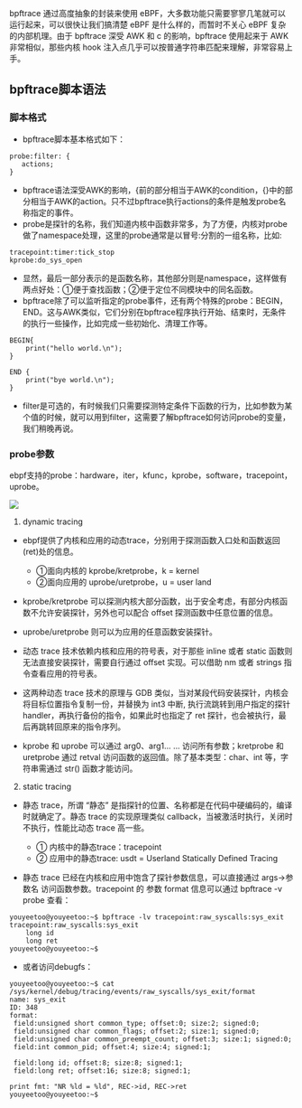 bpftrace 通过高度抽象的封装来使用 eBPF，大多数功能只需要寥寥几笔就可以运行起来，可以很快让我们搞清楚 eBPF 是什么样的，而暂时不关心 eBPF 复杂的内部机理。由于 bpftrace 深受 AWK 和 c 的影响，bpftrace 使用起来于 AWK 非常相似，那些内核 hook 注入点几乎可以按普通字符串匹配来理解，非常容易上手。

## bpftrace脚本语法

### 脚本格式

-   bpftrace脚本基本格式如下：

```
probe:filter: {
   actions;
}
```

-   bpftrace语法深受AWK的影响，{前的部分相当于AWK的condition，{}中的部分相当于AWK的action。只不过bpftrace执行actions的条件是触发probe名称指定的事件。
-   probe是探针的名称，我们知道内核中函数非常多，为了方便，内核对probe做了namespace处理，这里的probe通常是以冒号:分割的一组名称，比如:

```
tracepoint:timer:tick_stop
kprobe:do_sys_open
```

-   显然，最后一部分表示的是函数名称，其他部分则是namespace，这样做有两点好处：①便于查找函数；②便于定位不同模块中的同名函数。
-   bpftrace除了可以监听指定的probe事件，还有两个特殊的probe：BEGIN，END。这与AWK类似，它们分别在bpftrace程序执行开始、结束时，无条件的执行一些操作，比如完成一些初始化、清理工作等。

```
BEGIN{
    print("hello world.\n");
}

END {
    print("bye world.\n");
}
```

-   filter是可选的，有时候我们只需要探测特定条件下函数的行为，比如参数为某个值的时候，就可以用到filter，这需要了解bpftrace如何访问probe的变量，我们稍晚再说。



### probe参数

ebpf支持的probe：hardware，iter，kfunc，kprobe，software，tracepoint，uprobe。

![](https://developer.qcloudimg.com/http-save/yehe-3094129/1b82be2f4da064c7b62eeb3c619a5ae2.png)

1.  dynamic tracing

-   ebpf提供了内核和应用的动态trace，分别用于探测函数入口处和函数返回(ret)处的信息。
    -   ①面向内核的 kprobe/kretprobe，k = kernel
    -   ②面向应用的 uprobe/uretprobe，u = user land

-   kprobe/kretprobe 可以探测内核大部分函数，出于安全考虑，有部分内核函数不允许安装探针，另外也可以配合 offset 探测函数中任意位置的信息。
-   uprobe/uretprobe 则可以为应用的任意函数安装探针。
-   动态 trace 技术依赖内核和应用的符号表，对于那些 inline 或者 static 函数则无法直接安装探针，需要自行通过 offset 实现。可以借助 nm 或者 strings 指令查看应用的符号表。
-   这两种动态 trace 技术的原理与 GDB 类似，当对某段代码安装探针，内核会将目标位置指令复制一份，并替换为 int3 中断, 执行流跳转到用户指定的探针 handler，再执行备份的指令，如果此时也指定了 ret 探针，也会被执行，最后再跳转回原来的指令序列。
-   kprobe 和 uprobe 可以通过 arg0、arg1... ... 访问所有参数；kretprobe 和 uretprobe 通过 retval 访问函数的返回值。除了基本类型：char、int 等，字符串需通过 str() 函数才能访问。

2.  static tracing

-   静态 trace，所谓 “静态” 是指探针的位置、名称都是在代码中硬编码的，编译时就确定了。静态 trace 的实现原理类似 callback，当被激活时执行，关闭时不执行，性能比动态 trace 高一些。
    -   ① 内核中的静态trace：tracepoint
    -   ② 应用中的静态trace: usdt = Userland Statically Defined Tracing

-   静态 trace 已经在内核和应用中饱含了探针参数信息，可以直接通过 args->参数名 访问函数参数。tracepoint 的 参数 format 信息可以通过 bpftrace -v probe 查看：

```
youyeetoo@youyeetoo:~$ bpftrace -lv tracepoint:raw_syscalls:sys_exit
tracepoint:raw_syscalls:sys_exit
    long id
    long ret
youyeetoo@youyeetoo:~$ 
```

-   或者访问debugfs：

```
youyeetoo@youyeetoo:~$ cat /sys/kernel/debug/tracing/events/raw_syscalls/sys_exit/format
name: sys_exit
ID: 348
format:
 field:unsigned short common_type; offset:0; size:2; signed:0;
 field:unsigned char common_flags; offset:2; size:1; signed:0;
 field:unsigned char common_preempt_count; offset:3; size:1; signed:0;
 field:int common_pid; offset:4; size:4; signed:1;

 field:long id; offset:8; size:8; signed:1;
 field:long ret; offset:16; size:8; signed:1;

print fmt: "NR %ld = %ld", REC->id, REC->ret
youyeetoo@youyeetoo:~$  
```

